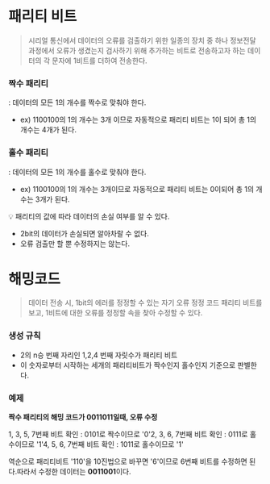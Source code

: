 # 패리티 비트

> 시리얼 통신에서 데이터의 오류를 검출하기 위한 일종의 장치 중 하나 정보전달 과정에서 오류가 생겼는지 검사하기 위해 추가하는 비트로 전송하고자 하는 데이터의 각 문자에 1비트를 더하여 전송한다.
> 

### 짝수 패리티

: 데이터의 모든 1의 개수를 짝수로 맞춰야 한다.

- ex) 1100100의 1의 개수는 3개 이므로 자동적으로 패리티 비트는 1이 되어 총 1의 개수는 4개가 된다.

### 홀수 패리티

: 데이터의 모든 1의 개수를 홀수로 맞춰야 한다. 

- ex) 1100100의 1의 개수는 3개이므로 자동적으로 패리티 비트는  0이되어 총 1의 개수는 3개가 된다.

<aside>
💡 패리티의 값에 따라 데이터의 손실 여부를 알 수 있다.

</aside>

- 2bit의 데이터가 손실되면 알아차랄 수 없다.
- 오류 검출만 할 뿐 수정하지는 않는다.

# 해밍코드

> 데이터 전송 시, 1bit의 에러를 정정할 수 있는 자기 오류 정정 코드
패리티 비트를 보고, 1비트에 대한 오류를 정정할 속을 찾아 수정할 수 있다.
> 

### 생성 규칙

- 2의 n승 번째 자리인 1,2,4 번째 자릿수가 패리티 비트
- 이 숫자로부터 시작하는 세개의 패리티비트가 짝수인지 홀수인지 기준으로 판별한다.

### 예제

**짝수 패리티의 해밍 코드가 0011011일때, 오류 수정**

1, 3, 5, 7번째 비트 확인 : 0101로 짝수이므로 '0'2, 3, 6, 7번째 비트 확인 : 0111로 홀수이므로 '1'4, 5, 6, 7번째 비트 확인 : 1011로 홀수이므로 '1'

역순으로 패리티비트 '110'을 10진법으로 바꾸면 '6'이므로 6번째 비트를 수정하면 된다.따라서 수정한 데이터는 **0011001**이다.
